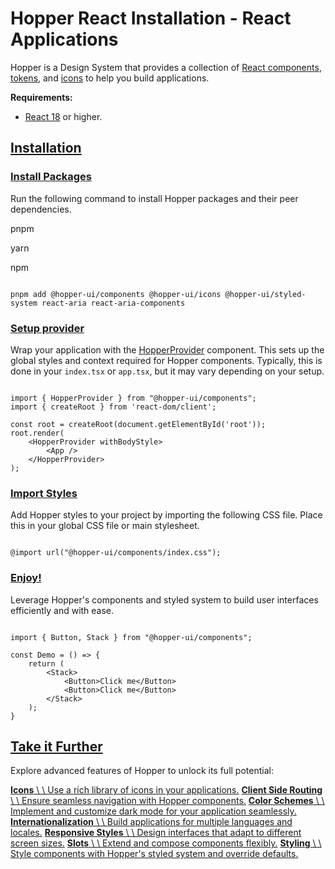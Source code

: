 # Hopper React Installation - React Applications

Hopper is a Design System that provides a collection of [React components](https://hopper.workleap.design/components/component-list), [tokens](https://hopper.workleap.design/tokens/overview/introduction), and [icons](https://hopper.workleap.design/icons/overview/introduction) to help you build applications.

**Requirements:**

- [React 18](https://reactjs.org/) or higher.

## [Installation](https://hopper.workleap.design/getting-started/installation-path/react\#installation)

### [Install Packages](https://hopper.workleap.design/getting-started/installation-path/react\#installation-install-packages)

Run the following command to install Hopper packages and their peer dependencies.

pnpm

yarn

npm

```

pnpm add @hopper-ui/components @hopper-ui/icons @hopper-ui/styled-system react-aria react-aria-components

```

### [Setup provider](https://hopper.workleap.design/getting-started/installation-path/react\#installation-setup-provider)

Wrap your application with the [HopperProvider](https://hopper.workleap.design/components/HopperProvider) component. This sets up the global styles and context required for Hopper components. Typically, this is done in your `index.tsx` or `app.tsx`, but it may vary depending on your setup.

```hd-code

import { HopperProvider } from "@hopper-ui/components";
import { createRoot } from 'react-dom/client';

const root = createRoot(document.getElementById('root'));
root.render(
    <HopperProvider withBodyStyle>
        <App />
    </HopperProvider>
);

```

### [Import Styles](https://hopper.workleap.design/getting-started/installation-path/react\#installation-import-styles)

Add Hopper styles to your project by importing the following CSS file. Place this in your global CSS file or main stylesheet.

```hd-code

@import url("@hopper-ui/components/index.css");

```

### [Enjoy!](https://hopper.workleap.design/getting-started/installation-path/react\#installation-enjoy)

Leverage Hopper's components and styled system to build user interfaces efficiently and with ease.

```hd-code

import { Button, Stack } from "@hopper-ui/components";

const Demo = () => {
    return (
        <Stack>
            <Button>Click me</Button>
            <Button>Click me</Button>
        </Stack>
    );
}

```

## [Take it Further](https://hopper.workleap.design/getting-started/installation-path/react\#take-it-further)

Explore advanced features of Hopper to unlock its full potential:

[**Icons** \\
\\
Use a rich library of icons in your applications.](https://hopper.workleap.design/icons/overview/introduction) [**Client Side Routing** \\
\\
Ensure seamless navigation with Hopper components.](https://hopper.workleap.design/components/client-side-routing) [**Color Schemes** \\
\\
Implement and customize dark mode for your application seamlessly.](https://hopper.workleap.design/components/color-schemes) [**Internationalization** \\
\\
Build applications for multiple languages and locales.](https://hopper.workleap.design/components/internationalization) [**Responsive Styles** \\
\\
Design interfaces that adapt to different screen sizes.](https://hopper.workleap.design/styled-system/concepts/responsive-styles) [**Slots** \\
\\
Extend and compose components flexibly.](https://hopper.workleap.design/components/slots) [**Styling** \\
\\
Style components with Hopper's styled system and override defaults.](https://hopper.workleap.design/styled-system/concepts/styling)
